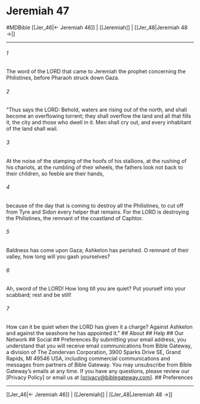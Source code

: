 # Jeremiah 47
#MDBible
[[Jer_46|← Jeremiah 46]] | [[Jeremiah]] | [[Jer_48|Jeremiah 48 →]]

***


###### 1 
The word of the LORD that came to Jeremiah the prophet concerning the Philistines, before Pharaoh struck down Gaza. 

###### 2 
"Thus says the LORD: Behold, waters are rising out of the north, and shall become an overflowing torrent; they shall overflow the land and all that fills it, the city and those who dwell in it. Men shall cry out, and every inhabitant of the land shall wail. 

###### 3 
At the noise of the stamping of the hoofs of his stallions, at the rushing of his chariots, at the rumbling of their wheels, the fathers look not back to their children, so feeble are their hands, 

###### 4 
because of the day that is coming to destroy all the Philistines, to cut off from Tyre and Sidon every helper that remains. For the LORD is destroying the Philistines, the remnant of the coastland of Caphtor. 

###### 5 
Baldness has come upon Gaza; Ashkelon has perished. O remnant of their valley, how long will you gash yourselves? 

###### 6 
Ah, sword of the LORD! How long till you are quiet? Put yourself into your scabbard; rest and be still! 

###### 7 
How can it be quiet when the LORD has given it a charge? Against Ashkelon and against the seashore he has appointed it." ## About ## Help ## Our Network ## Social ## Preferences By submitting your email address, you understand that you will receive email communications from Bible Gateway, a division of The Zondervan Corporation, 3900 Sparks Drive SE, Grand Rapids, MI 49546 USA, including commercial communications and messages from partners of Bible Gateway. You may unsubscribe from Bible Gateway&rsquo;s emails at any time. If you have any questions, please review our [Privacy Policy] or email us at [privacy@biblegateway.com]. ## Preferences

***

[[Jer_46|← Jeremiah 46]] | [[Jeremiah]] | [[Jer_48|Jeremiah 48 →]]
